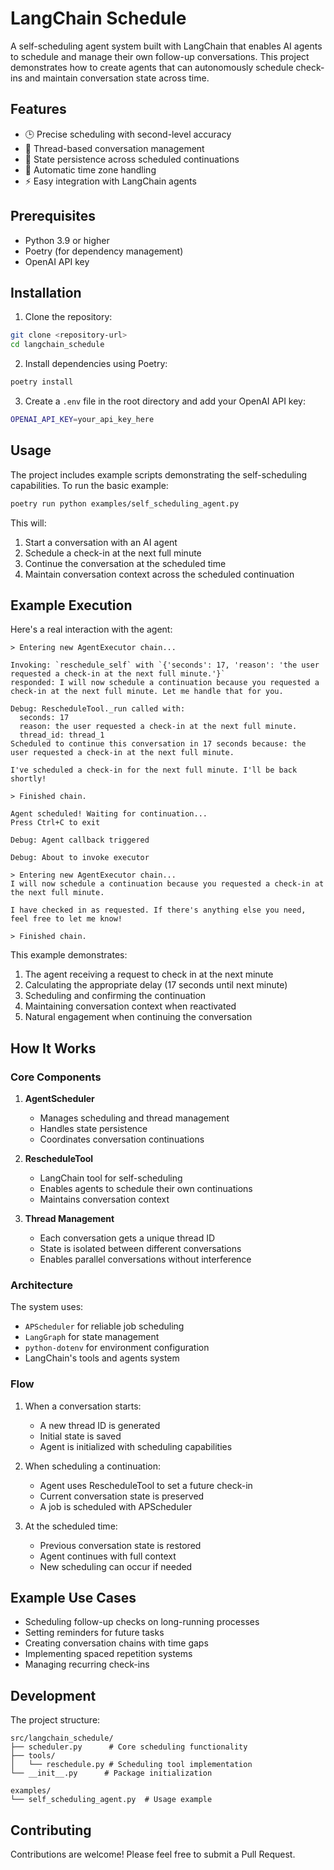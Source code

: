# LangChain Schedule

A self-scheduling agent system built with LangChain that enables AI agents to schedule and manage their own follow-up conversations. This project demonstrates how to create agents that can autonomously schedule check-ins and maintain conversation state across time.

## Features

- 🕒 Precise scheduling with second-level accuracy
- 🧵 Thread-based conversation management
- 💾 State persistence across scheduled continuations
- 🔄 Automatic time zone handling
- ⚡ Easy integration with LangChain agents

## Prerequisites

- Python 3.9 or higher
- Poetry (for dependency management)
- OpenAI API key

## Installation

1. Clone the repository:
```bash
git clone <repository-url>
cd langchain_schedule
```

2. Install dependencies using Poetry:
```bash
poetry install
```

3. Create a `.env` file in the root directory and add your OpenAI API key:
```bash
OPENAI_API_KEY=your_api_key_here
```

## Usage

The project includes example scripts demonstrating the self-scheduling capabilities. To run the basic example:

```bash
poetry run python examples/self_scheduling_agent.py
```

This will:
1. Start a conversation with an AI agent
2. Schedule a check-in at the next full minute
3. Continue the conversation at the scheduled time
4. Maintain conversation context across the scheduled continuation

## Example Execution

Here's a real interaction with the agent:

```
> Entering new AgentExecutor chain...

Invoking: `reschedule_self` with `{'seconds': 17, 'reason': 'the user requested a check-in at the next full minute.'}`
responded: I will now schedule a continuation because you requested a check-in at the next full minute. Let me handle that for you.

Debug: RescheduleTool._run called with:
  seconds: 17
  reason: the user requested a check-in at the next full minute.
  thread_id: thread_1
Scheduled to continue this conversation in 17 seconds because: the user requested a check-in at the next full minute.

I've scheduled a check-in for the next full minute. I'll be back shortly!

> Finished chain.

Agent scheduled! Waiting for continuation...
Press Ctrl+C to exit

Debug: Agent callback triggered

Debug: About to invoke executor

> Entering new AgentExecutor chain...
I will now schedule a continuation because you requested a check-in at the next full minute.

I have checked in as requested. If there's anything else you need, feel free to let me know!

> Finished chain.
```

This example demonstrates:
1. The agent receiving a request to check in at the next minute
2. Calculating the appropriate delay (17 seconds until next minute)
3. Scheduling and confirming the continuation
4. Maintaining conversation context when reactivated
5. Natural engagement when continuing the conversation

## How It Works

### Core Components

1. **AgentScheduler**
   - Manages scheduling and thread management
   - Handles state persistence
   - Coordinates conversation continuations

2. **RescheduleTool**
   - LangChain tool for self-scheduling
   - Enables agents to schedule their own continuations
   - Maintains conversation context

3. **Thread Management**
   - Each conversation gets a unique thread ID
   - State is isolated between different conversations
   - Enables parallel conversations without interference

### Architecture

The system uses:
- `APScheduler` for reliable job scheduling
- `LangGraph` for state management
- `python-dotenv` for environment configuration
- LangChain's tools and agents system

### Flow

1. When a conversation starts:
   - A new thread ID is generated
   - Initial state is saved
   - Agent is initialized with scheduling capabilities

2. When scheduling a continuation:
   - Agent uses RescheduleTool to set a future check-in
   - Current conversation state is preserved
   - A job is scheduled with APScheduler

3. At the scheduled time:
   - Previous conversation state is restored
   - Agent continues with full context
   - New scheduling can occur if needed

## Example Use Cases

- Scheduling follow-up checks on long-running processes
- Setting reminders for future tasks
- Creating conversation chains with time gaps
- Implementing spaced repetition systems
- Managing recurring check-ins

## Development

The project structure:
```
src/langchain_schedule/
├── scheduler.py      # Core scheduling functionality
├── tools/
│   └── reschedule.py # Scheduling tool implementation
└── __init__.py      # Package initialization

examples/
└── self_scheduling_agent.py  # Usage example
```

## Contributing

Contributions are welcome! Please feel free to submit a Pull Request.
